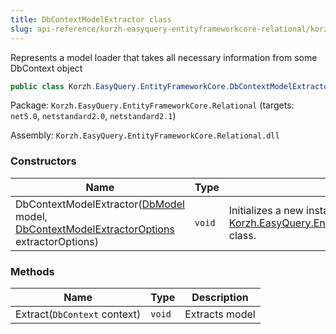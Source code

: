 ```yaml
---
title: DbContextModelExtractor class
slug: api-reference/korzh-easyquery-entityframeworkcore-relational/korzh-easyquery-entityframeworkcore-namespace/dbcontextmodelextractor-class
---
```

Represents a model loader that takes all necessary information from some DbContext object
```csharp
public class Korzh.EasyQuery.EntityFrameworkCore.DbContextModelExtractor

```
Package: `Korzh.EasyQuery.EntityFrameworkCore.Relational` (targets: `net5.0`, `netstandard2.0`, `netstandard2.1`)

Assembly: `Korzh.EasyQuery.EntityFrameworkCore.Relational.dll`

### Constructors

| Name | Type | Description | 
| --- | --- | --- | 
| DbContextModelExtractor([DbModel](api-reference/korzh-easyquery-db/korzh-easyquery-db-namespace/dbmodel-class) model, [DbContextModelExtractorOptions](api-reference/korzh-easyquery-entityframeworkcore-relational/korzh-easyquery-entityframeworkcore-namespace/dbcontextmodelextractoroptions-class) extractorOptions) | `void` | Initializes a new instance of the [Korzh.EasyQuery.EntityFrameworkCore.DbContextModelExtractor](api-reference/korzh-easyquery-entityframeworkcore-relational/korzh-easyquery-entityframeworkcore-namespace/dbcontextmodelextractor-class) class. | 


### Methods

| Name | Type | Description | 
| --- | --- | --- | 
| Extract(`DbContext` context) | `void` | Extracts model |